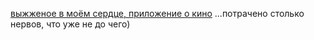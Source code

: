 [выжженое в моём сердце, приложение о кино](https://movie-moe-movie-podgorny1.vercel.app/)
...потрачено столько нервов, что уже не до чего)
